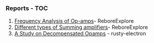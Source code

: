 ### Reports - TOC
1. [Frequency Analysis of Op-amps](./ReboreExplore-week2.pdf)- ReboreExplore
2. [Different types of Summing amplifiers](./RHQuery-week2.pdf)- ReboreExplore
3. [A Study on Decompensated Opamps](./rusty-electron-week2.pdf) - rusty-electron

